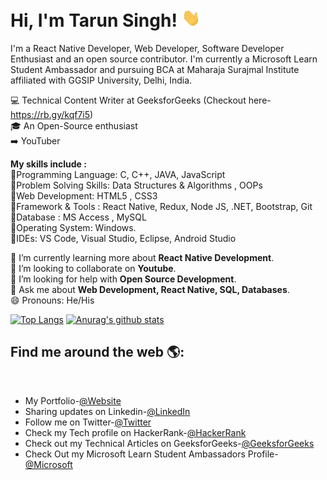 <h1>Hi, I'm Tarun Singh! <img src="https://raw.githubusercontent.com/ABSphreak/ABSphreak/master/gifs/Hi.gif" width="30px" style="max-width:100%;"></h1>

I'm a React Native Developer, Web Developer, Software Developer Enthusiast and an open source contributor. I'm currently a Microsoft Learn Student Ambassador and pursuing BCA at Maharaja Surajmal Institute affiliated with GGSIP University, Delhi, India.

💻 Technical Content Writer at GeeksforGeeks (Checkout here- https://rb.gy/kqf7i5) 
<br>
🎓 An Open-Source enthusiast<br>
➡️ YouTuber

<b>My skills include :</b><br>
🔹️Programming Language: C, C++, JAVA, JavaScript <br>
🔹️Problem Solving Skills: Data Structures & Algorithms , OOPs<br>
🔹️Web Development: HTML5 , CSS3 <br>
🔹️Framework & Tools : React Native, Redux, Node JS, .NET, Bootstrap, Git<br>
🔹️Database : MS Access , MySQL<br>
🔹️Operating System: Windows.<br>
🔹️IDEs: VS Code, Visual Studio, Eclipse, Android Studio<br>

🌱 I’m currently learning more about <b>React Native Development</b>.<br>
👯 I’m looking to collaborate on <b>Youtube</b>.<br>
🤔 I’m looking for help with <b>Open Source Development</b>.<br>
💬 Ask me about <b>Web Development, React Native, SQL, Databases</b>. <br>
😄 Pronouns: He/His

[![Top Langs](https://github-readme-stats.vercel.app/api/top-langs/?username=tarunsinghofficial)](https://github.com/tarunsinghofficial/github-readme-stats)
[![Anurag's github stats](https://github-readme-stats.vercel.app/api?username=tarunsinghofficial)](https://github.com/anuraghazra/github-readme-stats)


<h2> Find me around the web 🌎: </h2><br>

- My Portfolio-<a href="https://tarunsinghportfolio.media" target="_blank">@Website</a><br>
- Sharing updates on Linkedin-<a href="https://www.linkedin.com/in/tarunsingh24" target="_blank">@LinkedIn</a><br>
- Follow me on Twitter-<a href="https://twitter.com/itsTarun24" target="_blank">@Twitter</a><br>
- Check my Tech profile on HackerRank-<a href="https://www.hackerrank.com/taruncoder?hr_r=1" target="_blank">@HackerRank</a><br>
- Check out my Technical Articles on GeeksforGeeks-<a href="https://auth.geeksforgeeks.org/user/tarunsinghwap7/articles" target="_blank">@GeeksforGeeks</a><br>
- Check Out my Microsoft Learn Student Ambassadors Profile- <a href="https://studentambassadors.microsoft.com/en-US/profile/59588" target="_blank">@Microsoft</a><br>


